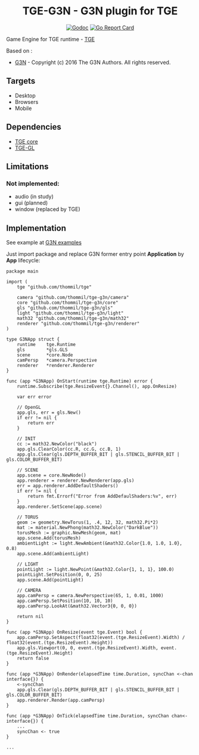 <h1 align="center">TGE-G3N - G3N plugin for TGE</h1>

 <p align="center">
    <a href="https://godoc.org/github.com/thommil/tge-g3n"><img src="https://godoc.org/github.com/thommil/tge-g3n?status.svg" alt="Godoc"></img></a>
    <a href="https://goreportcard.com/report/github.com/thommil/tge-g3n"><img src="https://goreportcard.com/badge/github.com/thommil/tge-g3n"  alt="Go Report Card"/></a>
</p>

Game Engine for TGE runtime - [TGE](https://github.com/thommil/tge)

Based on :
 * [G3N](https://github.com/g3n/engine) - Copyright (c) 2016 The G3N Authors. All rights reserved.

## Targets
 * Desktop
 * Browsers
 * Mobile

## Dependencies
 * [TGE core](https://github.com/thommil/tge)
 * [TGE-GL](https://github.com/thommil/tge-gl)

## Limitations
### Not implemented:
 * audio (in study)
 * gui (planned)
 * window (replaced by TGE)

## Implementation
See example at [G3N examples](https://github.com/Thommil/tge-examples/tree/master/plugins/tge-g3n)

Just import package and replace G3N former entry point **Application** by **App** lifecycle:

```golang
package main

import (
	tge "github.com/thommil/tge"

	camera "github.com/thommil/tge-g3n/camera"
	core "github.com/thommil/tge-g3n/core"
	gls "github.com/thommil/tge-g3n/gls"
	light "github.com/thommil/tge-g3n/light"
	math32 "github.com/thommil/tge-g3n/math32"
	renderer "github.com/thommil/tge-g3n/renderer"
)

type G3NApp struct {
	runtime    tge.Runtime
	gls        *gls.GLS
	scene      *core.Node
	camPersp   *camera.Perspective
	renderer   *renderer.Renderer
}

func (app *G3NApp) OnStart(runtime tge.Runtime) error {
	runtime.Subscribe(tge.ResizeEvent{}.Channel(), app.OnResize)
	
	var err error

	// OpenGL
	app.gls, err = gls.New()
	if err != nil {
		return err
	}

    // INIT
	cc := math32.NewColor("black")
	app.gls.ClearColor(cc.R, cc.G, cc.B, 1)
	app.gls.Clear(gls.DEPTH_BUFFER_BIT | gls.STENCIL_BUFFER_BIT | gls.COLOR_BUFFER_BIT)

    // SCENE
	app.scene = core.NewNode()
	app.renderer = renderer.NewRenderer(app.gls)
	err = app.renderer.AddDefaultShaders()
	if err != nil {
		return fmt.Errorf("Error from AddDefaulShaders:%v", err)
	}
	app.renderer.SetScene(app.scene)

	// TORUS
	geom := geometry.NewTorus(1, .4, 12, 32, math32.Pi*2)
	mat := material.NewPhong(math32.NewColor("DarkBlue"))
	torusMesh := graphic.NewMesh(geom, mat)
	app.scene.Add(torusMesh)
    ambientLight := light.NewAmbient(&math32.Color{1.0, 1.0, 1.0}, 0.8)
	app.scene.Add(ambientLight)

    // LIGHT
	pointLight := light.NewPoint(&math32.Color{1, 1, 1}, 100.0)
	pointLight.SetPosition(0, 0, 25)
	app.scene.Add(pointLight)

    // CAMERA
	app.camPersp = camera.NewPerspective(65, 1, 0.01, 1000)
	app.camPersp.SetPosition(10, 10, 10)
	app.camPersp.LookAt(&math32.Vector3{0, 0, 0})

	return nil
}

func (app *G3NApp) OnResize(event tge.Event) bool {
	app.camPersp.SetAspect(float32(event.(tge.ResizeEvent).Width) / float32(event.(tge.ResizeEvent).Height))
	app.gls.Viewport(0, 0, event.(tge.ResizeEvent).Width, event.(tge.ResizeEvent).Height)
	return false
}

func (app *G3NApp) OnRender(elapsedTime time.Duration, syncChan <-chan interface{}) {
	<-syncChan
	app.gls.Clear(gls.DEPTH_BUFFER_BIT | gls.STENCIL_BUFFER_BIT | gls.COLOR_BUFFER_BIT)
	app.renderer.Render(app.camPersp)
}

func (app *G3NApp) OnTick(elapsedTime time.Duration, syncChan chan<- interface{}) {
    ...
    syncChan <- true
}

...

```

